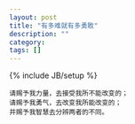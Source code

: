 ```yaml
---
layout: post
title: "有多难就有多勇敢"
description: ""
category: 
tags: []
---
```

{% include JB/setup %}

    请赐予我力量，去接受我所不能改变的；
    请赐予我勇气，去改变我所能改变的；
    并赐予我智慧去分辨两者的不同。 
